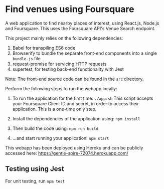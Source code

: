 # Find venues using Foursquare
A web application to find nearby places of interest, using React.js, Node.js and Foursquare. This uses the Foursquare API's Venue Search endpoint.

This project mainly relies on the following dependencies:
1) Babel for transpiling ES6 code
2) Browserify to bundle the separate front-end components into a single `bundle.js` file
3) request-promise for servicing HTTP requests
4) supertest, for testing back-end functionality with Jest

Note: The front-end source code can be found in the `src` directory.

Perform the following steps to run the webapp locally: 

1) To run the application for the first time:
`./app.sh`
This script accepts your Foursquare Client ID and secret, in order to access their application. This is a one-time only step.

2) Install the dependencies of the application using:
`npm install`

3) Then build the code using:
`npm run build`

4) ...and start running your application!
`npm start`

This webapp has been deployed using Heroku and can be publicly accessed here: https://gentle-spire-72074.herokuapp.com/

## Testing using Jest
For unit testing, run `npm test`

